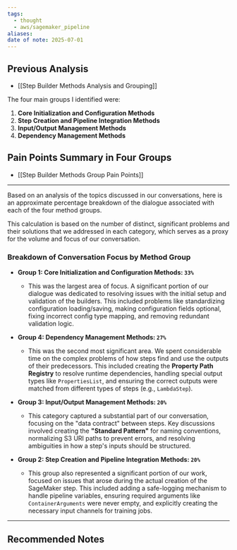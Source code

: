 ```yaml
---
tags:
  - thought
  - aws/sagemaker_pipeline
aliases: 
date of note: 2025-07-01
---
```


## Previous Analysis

- [[Step Builder Methods Analysis and Grouping]]

The four main groups I identified were:

1. **Core Initialization and Configuration Methods**
2. **Step Creation and Pipeline Integration Methods**
3. **Input/Output Management Methods**
4. **Dependency Management Methods**


## Pain Points Summary in Four Groups

- [[Step Builder Methods Group Pain Points]]

---

Based on an analysis of the topics discussed in our conversations, here is an approximate percentage breakdown of the dialogue associated with each of the four method groups.

This calculation is based on the number of distinct, significant problems and their solutions that we addressed in each category, which serves as a proxy for the volume and focus of our conversation.


### **Breakdown of Conversation Focus by Method Group**

- **Group 1: Core Initialization and Configuration Methods: `33%`**
    
    - This was the largest area of focus. A significant portion of our dialogue was dedicated to resolving issues with the initial setup and validation of the builders. This included problems like standardizing configuration loading/saving, making configuration fields optional, fixing incorrect config type mapping, and removing redundant validation logic.
        
- **Group 4: Dependency Management Methods: `27%`**
    
    - This was the second most significant area. We spent considerable time on the complex problems of how steps find and use the outputs of their predecessors. This included creating the **Property Path Registry** to resolve runtime dependencies, handling special output types like `PropertiesList`, and ensuring the correct outputs were matched from different types of steps (e.g., `LambdaStep`).
        
- **Group 3: Input/Output Management Methods: `20%`**
    
    - This category captured a substantial part of our conversation, focusing on the "data contract" between steps. Key discussions involved creating the **"Standard Pattern"** for naming conventions, normalizing S3 URI paths to prevent errors, and resolving ambiguities in how a step's inputs should be structured.
        
- **Group 2: Step Creation and Pipeline Integration Methods: `20%`**
    
    - This group also represented a significant portion of our work, focused on issues that arose during the actual creation of the SageMaker step. This included adding a safe-logging mechanism to handle pipeline variables, ensuring required arguments like `ContainerArguments` were never empty, and explicitly creating the necessary input channels for training jobs.




-----------
##  Recommended Notes